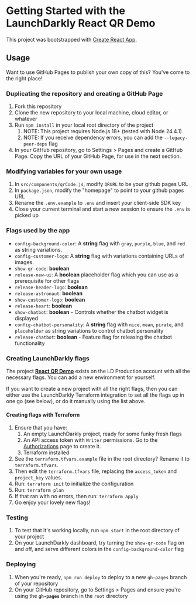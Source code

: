 # Getting Started with the LaunchDarkly React QR Demo

This project was bootstrapped with [Create React App](https://github.com/facebook/create-react-app).

## Usage

Want to use GitHub Pages to publish your own copy of this? You've come to the right place!

### Duplicating the repository and creating a GitHub Page

1. Fork this repository
1. Clone the new repository to your local machine, cloud editor, or whatever
1. Run `npm install` in your local root directory of the project
    1. NOTE: This project requires Node.js 18+ (tested with Node 24.4.1)
    1. NOTE: If you receive dependency errors, you can add the `--legacy-peer-deps` flag
2. In your GitHub repository, go to Settings > Pages and create a GitHub Page. Copy the URL of your GitHub Page, for use in the next section.

### Modifying variables for your own usage

1. In `src/components/qrCode.js`, modify `QRURL` to be your github pages URL
2. In `package.json`, modify the "homepage" to point to your github pages URL
3. Rename the `.env.example` to `.env` and insert your client-side SDK key
4. Close your current terminal and start a new session to ensure the `.env` is picked up

### Flags used by the app

* `config-background-color`: A **string** flag with `gray`, `purple`, `blue`, and `red` as string variations.
* `config-customer-logo`: A **string** flag with variations containing URLs of images.
* `show-qr-code`: **boolean**
* `release-new-ui`: A **boolean** placeholder flag which you can use as a prerequisite for other flags
* `release-header-logo`: **boolean**
* `release-astronaut`: **boolean**
* `show-customer-logo`: **boolean**
* `release-heart`: **boolean**
* `show-chatbot`: **boolean** - Controls whether the chatbot widget is displayed
* `config-chatbot-personality`: A **string** flag with `nice`, `mean`, `pirate`, and `placeholder` as string variations to control chatbot personality
* `release-chatbot`: **boolean** - Feature flag for releasing the chatbot functionality

### Creating LaunchDarkly flags

The project [**React QR Demo**](https://app.launchdarkly.com/react-qr-demo/) exists on the LD Production account with all the necessary flags. You can add a new environment for yourself.

If you want to create a new project with all the right flags, then you can either use the LaunchDarkly Terraform integration to set all the flags up in one go (see below), or do it manually using the list above.

#### Creating flags with Terraform

1. Ensure that you have:
   1. An empty LaunchDarkly project, ready for some funky fresh flags
   2. An API access token with `Writer` permissions. Go to the [Authorizations](https://app.launchdarkly.com/settings/authorization) page to create it.
   3. Terraform installed
1. See the `terraform.tfvars.example` file in the root directory? Rename it to `terraform.tfvars`.
1. Then edit the `terraform.tfvars` file, replacing the `access_token` and `project_key` values.
1. Run: `terraform init` to initialize the configuration
1. Run: `terraform plan`
1. If that ran with no errors, then run: `terraform apply`
1. Go enjoy your lovely new flags!

### Testing

1. To test that it's working locally, run `npm start` in the root directory of your project
1. On your LaunchDarkly dashboard, try turning the `show-qr-code` flag on and off, and serve different colors in the `config-background-color` flag

### Deploying

1. When you're ready, `npm run deploy` to deploy to a new `gh-pages` branch of your repository
1. On your GitHub repository, go to Settings > Pages and ensure you're using the **`gh-pages`** branch in the `root` directory
